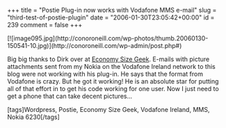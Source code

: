 +++
title = "Postie Plug-in now works with Vodafone MMS e-mail"
slug = "third-test-of-postie-plugin"
date = "2006-01-30T23:05:42+00:00"
id = 239
comment = false
+++

<!--Mime Type of File is image/jpeg -->[![image095.jpg](http://conoroneill.com/wp-photos/thumb.20060130-150541-10.jpg)](http://conoroneill.com/wp-admin/post.php#)

Big big thanks to Dirk over at [Economy Size Geek](http://www.economysizegeek.com/?page_id=395). E-mails with picture attachments sent from my Nokia on the Vodafone Ireland network to this blog were not working with his plug-in. He says that the format from Vodafone is crazy. But he got it working! He is an absolute star for putting all of that effort in to get his code working for one user. Now I just need to get a phone that can take decent pictures...

[tags]Wordpress, Postie, Economy Size Geek, Vodafone Ireland, MMS, Nokia 6230[/tags]
